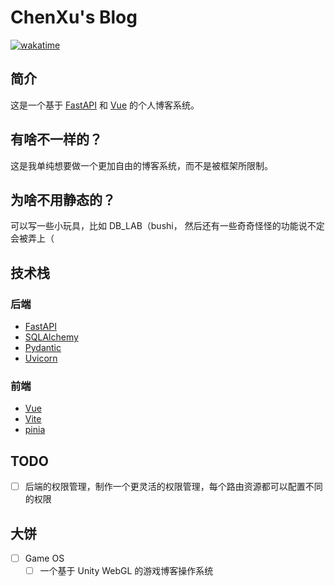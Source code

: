 # ChenXu's Blog

[![wakatime](https://wakatime.com/badge/user/114aee90-a5f9-49aa-b441-9eca7eebfda3/project/87840f09-9243-4ba1-a39c-a8a23729c9b4.svg)](https://wakatime.com/badge/user/114aee90-a5f9-49aa-b441-9eca7eebfda3/project/87840f09-9243-4ba1-a39c-a8a23729c9b4)

## 简介

这是一个基于 [FastAPI](https://fastapi.tiangolo.com/) 和 [Vue](https://cn.vuejs.org/) 的个人博客系统。

## 有啥不一样的？

这是我单纯想要做一个更加自由的博客系统，而不是被框架所限制。

## 为啥不用静态的？

可以写一些小玩具，比如 DB_LAB（bushi， 然后还有一些奇奇怪怪的功能说不定会被弄上（

## 技术栈

### 后端

- [FastAPI](https://fastapi.tiangolo.com/)
- [SQLAlchemy](https://www.sqlalchemy.org/)
- [Pydantic](https://pydantic-docs.helpmanual.io/)
- [Uvicorn](https://www.uvicorn.org/)

### 前端

- [Vue](https://cn.vuejs.org/)
- [Vite](https://cn.vitejs.dev/)
- [pinia](https://pinia.vuejs.org/)

## TODO

- [ ] 后端的权限管理，制作一个更灵活的权限管理，每个路由资源都可以配置不同的权限

## 大饼

- [ ] Game OS
  - [ ] 一个基于 Unity WebGL 的游戏博客操作系统
